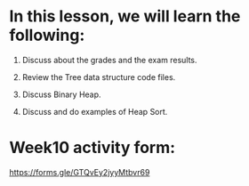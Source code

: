 # In this lesson, we will learn the following:

1) Discuss about the grades and the exam results. 

2) Review the Tree data structure code files. 

3) Discuss Binary Heap.

4) Discuss and do examples of Heap Sort. 

# Week10 activity form:

https://forms.gle/GTQvEy2jyyMtbvr69





